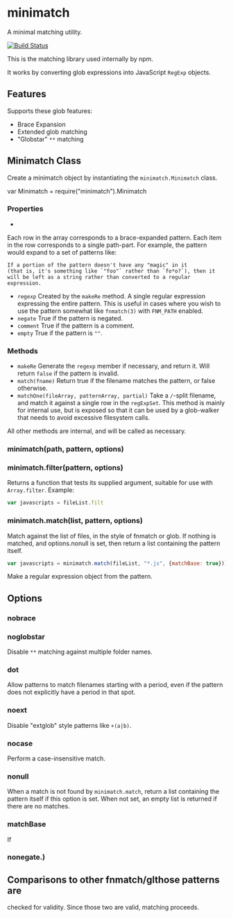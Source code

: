 # minimatch

A minimal matching utility.

[![Build Status](https://travis-ci.org/isaacs/minimatch.svg?branch=master)](http://travis-ci.org/isaacs/minimatch)


This is the matching library used internally by npm.

It works by converting glob expressions into JavaScript `RegExp`
objects.











## Features

Supports these glob features:

* Brace Expansion
* Extended glob matching
* "Globstar" `**` matching








## Minimatch Class

Create a minimatch object by instantiating the `minimatch.Minimatch` class.


var Minimatch = require("minimatch").Minimatch



### Properties

* 


  Each row in the
  array corresponds to a brace-expanded pattern.  Each item in the row
  corresponds to a single path-part.  For example, the pattern
would expand to a set of patterns like:




    If a portion of the pattern doesn't have any "magic" in it
    (that is, it's something like `"foo"` rather than `fo*o?`), then it
    will be left as a string rather than converted to a regular
    expression.

* `regexp` Created by the `makeRe` method.  A single regular expression
  expressing the entire pattern.  This is useful in cases where you wish
  to use the pattern somewhat like `fnmatch(3)` with `FNM_PATH` enabled.
* `negate` True if the pattern is negated.
* `comment` True if the pattern is a comment.
* `empty` True if the pattern is `""`.

### Methods

* `makeRe` Generate the `regexp` member if necessary, and return it.
  Will return `false` if the pattern is invalid.
* `match(fname)` Return true if the filename matches the pattern, or
  false otherwise.
* `matchOne(fileArray, patternArray, partial)` Take a `/`-split
  filename, and match it against a single row in the `regExpSet`.  This
  method is mainly for internal use, but is exposed so that it can be
  used by a glob-walker that needs to avoid excessive filesystem calls.

All other methods are internal, and will be called as necessary.

### minimatch(path, pattern, options)







### minimatch.filter(pattern, options)

Returns a function that tests its
supplied argument, suitable for use with `Array.filter`.  Example:

```javascript
var javascripts = fileList.filt
```

### minimatch.match(list, pattern, options)

Match against the list of
files, in the style of fnmatch or glob.  If nothing is matched, and
options.nonull is set, then return a list containing the pattern itself.

```javascript
var javascripts = minimatch.match(fileList, "*.js", {matchBase: true}))
```



Make a regular expression object from the pattern.

## Options







### nobrace



### noglobstar

Disable `**` matching against multiple folder names.

### dot

Allow patterns to match filenames starting with a period, even if
the pattern does not explicitly have a period in that spot.




### noext

Disable "extglob" style patterns like `+(a|b)`.

### nocase

Perform a case-insensitive match.

### nonull

When a match is not found by `minimatch.match`, return a list containing
the pattern itself if this option is set.  When not set, an empty list
is returned if there are no matches.

### matchBase

If 
### nonegate.)


## Comparisons to other fnmatch/glthose patterns are
checked for validity.  Since those two are valid, matching proceeds.
